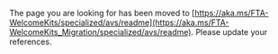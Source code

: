 The page you are looking for has been moved to [https://aka.ms/FTA-WelcomeKits/specialized/avs/readme](https://aka.ms/FTA-WelcomeKits_Migration/specialized/avs/readme). Please update your references.

